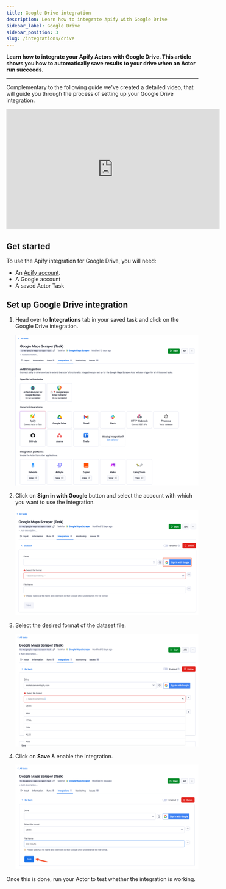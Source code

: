 ```yaml
---
title: Google Drive integration
description: Learn how to integrate Apify with Google Drive
sidebar_label: Google Drive
sidebar_position: 3
slug: /integrations/drive
---
```


**Learn how to integrate your Apify Actors with Google Drive. This article shows you how to automatically save results to your drive when an Actor run succeeds.**

---

Complementary to the following guide we've created a detailed video, that will guide you through the process of setting up your Google Drive integration.

<iframe width="560" height="315" src="https://www.youtube-nocookie.com/embed/IFTeKdj6ZGM" title="YouTube video player" frameborder="0" allow="accelerometer; autoplay; clipboard-write; encrypted-media; gyroscope; picture-in-picture; web-share" allowfullscreen></iframe>

## Get started

To use the Apify integration for Google Drive, you will need:

- An [Apify account](https://console.apify.com/).
- A Google account
- A saved Actor Task

## Set up Google Drive integration

1. Head over to **Integrations** tab in your saved task and click on the Google Drive integration.

    ![Google Drive integration](../images/gdrive/google-maps-task-integrations.png)

1. Click on **Sign in with Google** button and select the account with which you want to use the integration.

    ![Google Drive integration signup](../images/gdrive/google-maps-task-integration-setup.png)

1. Select the desired format of the dataset file.

    ![Google Drive integration format](../images/gdrive/google-maps-task-integration-format.png)

1. Click on **Save** & enable the integration.

    ![Google Drive integration save](../images/gdrive/google-maps-task-integration-save.png)

Once this is done, run your Actor to test whether the integration is working.

